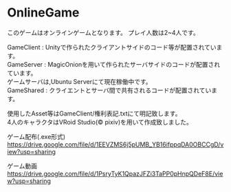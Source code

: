 # OnlineGame
このゲームはオンラインゲームとなります。
プレイ人数は2~4人です。

GameClient : Unityで作られたクライアントサイドのコード等が配置されています。  
GameServer : MagicOnionを用いて作られたサーバサイドのコードが配置されています。  
ゲームサーバは,Ubuntu Serverにて現在稼働中です。  
GameShared : クライエントとサーバ間で共有されるコードが配置されています。  
  
使用したAsset等はGameClient/権利表記.txtにて明記致します。  
4人のキャラクタはVRoid Studio(© pixiv)を用いて作成致しました。  
  
ゲーム配布(.exe形式)  
https://drive.google.com/file/d/1EEVZMS6j5pUMB_YB16ifppqDA0OBCCgD/view?usp=sharing


ゲーム動画  
https://drive.google.com/file/d/1PsryTyK1QpazJFZi3TaPP0pHnpQDeF8E/view?usp=sharing

